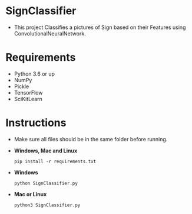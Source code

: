 # SignClassifier
- This project Classifies a pictures of Sign based on their Features using ConvolutionalNeuralNetwork.

# Requirements
- Python 3.6 or up
- NumPy
- Pickle
- TensorFlow
- SciKitLearn

# Instructions
- Make sure all files should be in the same folder before running.

- **Windows, Mac and Linux**
  ```
  pip install -r requirements.txt
  ```
- **Windows**
  ```
  python SignClassifier.py
  ```
- **Mac or Linux**
  ```
  python3 SignClassifier.py
  ```
